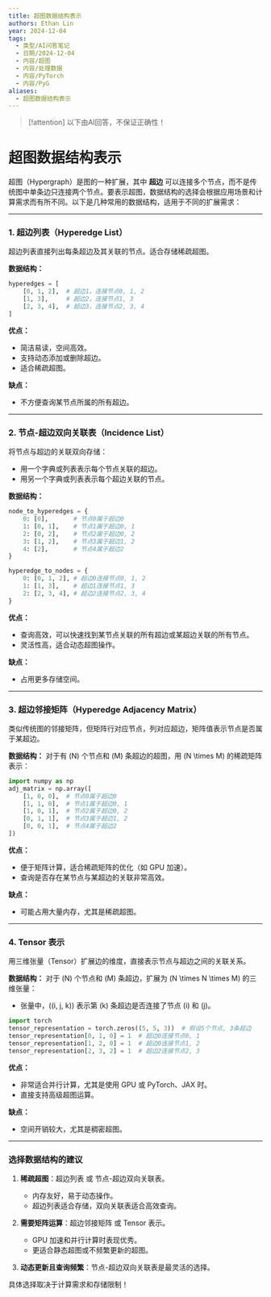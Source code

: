 ```yaml
---
title: 超图数据结构表示
authors: Ethan Lin
year: 2024-12-04
tags:
  - 类型/AI问答笔记
  - 日期/2024-12-04
  - 内容/超图
  - 内容/处理数据
  - 内容/PyTorch
  - 内容/PyG
aliases:
  - 超图数据结构表示
---
```



> [!attention]
> 以下由AI回答，不保证正确性！




# 超图数据结构表示


超图（Hypergraph）是图的一种扩展，其中 **超边** 可以连接多个节点，而不是传统图中单条边只连接两个节点。要表示超图，数据结构的选择会根据应用场景和计算需求而有所不同。以下是几种常用的数据结构，适用于不同的扩展需求：

---

### **1. 超边列表**（Hyperedge List）
超边列表直接列出每条超边及其关联的节点。适合存储稀疏超图。

**数据结构：**
```python
hyperedges = [
    [0, 1, 2],  # 超边1，连接节点0, 1, 2
    [1, 3],     # 超边2，连接节点1, 3
    [2, 3, 4],  # 超边3，连接节点2, 3, 4
]
```

**优点：**
- 简洁易读，空间高效。
- 支持动态添加或删除超边。
- 适合稀疏超图。

**缺点：**
- 不方便查询某节点所属的所有超边。

---

### **2. 节点-超边双向关联表**（Incidence List）
将节点与超边的关联双向存储：
- 用一个字典或列表表示每个节点关联的超边。
- 用另一个字典或列表表示每个超边关联的节点。

**数据结构：**
```python
node_to_hyperedges = {
    0: [0],       # 节点0属于超边0
    1: [0, 1],    # 节点1属于超边0, 1
    2: [0, 2],    # 节点2属于超边0, 2
    3: [1, 2],    # 节点3属于超边1, 2
    4: [2],       # 节点4属于超边2
}

hyperedge_to_nodes = {
    0: [0, 1, 2], # 超边0连接节点0, 1, 2
    1: [1, 3],    # 超边1连接节点1, 3
    2: [2, 3, 4], # 超边2连接节点2, 3, 4
}
```

**优点：**
- 查询高效，可以快速找到某节点关联的所有超边或某超边关联的所有节点。
- 灵活性高，适合动态超图操作。

**缺点：**
- 占用更多存储空间。

---

### **3. 超边邻接矩阵**（Hyperedge Adjacency Matrix）
类似传统图的邻接矩阵，但矩阵行对应节点，列对应超边，矩阵值表示节点是否属于某超边。

**数据结构：**
对于有 \(N\) 个节点和 \(M\) 条超边的超图，用 \(N \times M\) 的稀疏矩阵表示：
```python
import numpy as np
adj_matrix = np.array([
    [1, 0, 0],  # 节点0属于超边0
    [1, 1, 0],  # 节点1属于超边0, 1
    [1, 0, 1],  # 节点2属于超边0, 2
    [0, 1, 1],  # 节点3属于超边1, 2
    [0, 0, 1],  # 节点4属于超边2
])
```

**优点：**
- 便于矩阵计算，适合稀疏矩阵的优化（如 GPU 加速）。
- 查询是否存在某节点与某超边的关联非常高效。

**缺点：**
- 可能占用大量内存，尤其是稀疏超图。

---

### **4. Tensor 表示**
用三维张量（Tensor）扩展边的维度，直接表示节点与超边之间的关联关系。

**数据结构：**
对于 \(N\) 个节点和 \(M\) 条超边，扩展为 \(N \times N \times M\) 的三维张量：
- 张量中，\((i, j, k)\) 表示第 \(k\) 条超边是否连接了节点 \(i\) 和 \(j\)。

```python
import torch
tensor_representation = torch.zeros((5, 5, 3))  # 假设5个节点, 3条超边
tensor_representation[0, 1, 0] = 1  # 超边0连接节点0, 1
tensor_representation[1, 2, 0] = 1  # 超边0连接节点1, 2
tensor_representation[2, 3, 2] = 1  # 超边2连接节点2, 3
```

**优点：**
- 非常适合并行计算，尤其是使用 GPU 或 PyTorch、JAX 时。
- 直接支持高级超图运算。

**缺点：**
- 空间开销较大，尤其是稠密超图。

---

### **选择数据结构的建议**
1. **稀疏超图**：超边列表 或 节点-超边双向关联表。
   - 内存友好，易于动态操作。
   - 超边列表适合存储，双向关联表适合高效查询。

2. **需要矩阵运算**：超边邻接矩阵 或 Tensor 表示。
   - GPU 加速和并行计算时表现优秀。
   - 更适合静态超图或不频繁更新的超图。

3. **动态更新且查询频繁**：节点-超边双向关联表是最灵活的选择。

具体选择取决于计算需求和存储限制！
